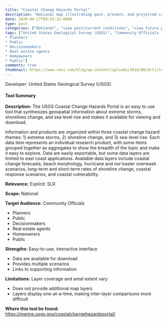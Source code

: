 ```yaml
---
title: "Coastal Change Hazards Portal"
description: "National map illustrating past, present, and projected coastal conditions"
date: 2020-04-27T09:15:12-0400
type: post
categories: ["National", "view past/current conditions", "view future projections", "short", "mid", "end", "Coastal"]
tags: ["United States Geological Survey (USGS)", "Community Officials
* Planners
* Public
* Decisionmakers
* Real estate agents
* Homeowners
* Public"]
comments: true
thumbnail: https://www.rmsi.com/blog/wp-content/uploads/2016/06/Article-04.jpg
---
```

Developer: United States Geological Survey (USGS)

#### Tool Summary
**Description:** The USGS Coastal Change Hazards Portal is an easy to use tool that synthesizes geospatial information about extreme storms, shorelines change, and sea level rise and makes it available for viewing and download. 

Information and products are organized within three coastal change hazard themes: 1) extreme storms, 2) shoreline change, and 3) sea-level rise. Each data item represents an individual research product, with some items grouped together as aggregates to show the breadth of the topic and make it easy to explore. Data are easily exportable, but some data layers are limited to east coast applications. Available data layers include coastal change forecasts, beach morphology, hurricane and nor'easter overwash scenarios, long-term and short-term rates of shoreline change, coastal response scenarios, and coastal vulnerability.

**Relevance:** Explicit: SLR

**Scope:** National

**Target Audience:** Community Officials
* Planners
* Public
* Decisionmakers
* Real estate agents
* Homeowners
* Public

**Strengths:** Easy-to-use, interactive interface
* Data are available for download
* Provides multiple scenarios
* Links to supporting information

**Limitations:** Layer coverage and areal extent vary
* Does not provide additional map layers
* Layers display one-at-a-time, making inter-layer comparisons more difficult

**Where this tool be found:** https://marine.usgs.gov/coastalchangehazardsportal/
